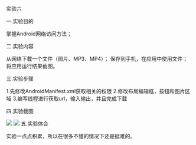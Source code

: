 实验六

一.实验目的

掌握Android网络访问方法；

二.实验内容

从网络下载一个文件（图片、MP3、MP4）；
保存到手机，在应用中使用文件；
将应用运行结果截图。

三.实验步骤

1.先修改AndroidManifest.xml获取相关的权限
2.修改布局编辑框，按钮和图片区域 
3.编写线程进行获取url，输入输出，并且完成下载

四.实验截图

![](https://raw.githubusercontent.com/IsMyLucas/android-labs-2018/master/Soft1612070501328/%E5%AE%9E%E9%AA%8C6%E6%88%AA%E5%9B%BE1.png)
![](https://raw.githubusercontent.com/IsMyLucas/android-labs-2018/master/Soft1612070501328/%E5%AE%9E%E9%AA%8C6%E6%88%AA%E5%9B%BE2.png)
五.实验体会

实验一点点积累，所以在很多不懂的情况下还是挺难的。
